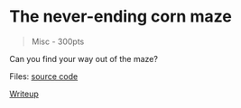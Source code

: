 # The never-ending corn maze
> Misc - 300pts

Can you find your way out of the maze? 

Files: 
[source code](./src/)

[Writeup](./writeup)